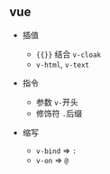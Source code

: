 ## vue 
+ 插值
  - `{{}}` 结合 `v-cloak`
  - `v-html`, `v-text`
  
+ 指令
  -  参数 `v-`开头
  - 修饰符 `.`后缀 
+ 缩写
  - `v-bind` => `:`
  - `v-on` => `@`

